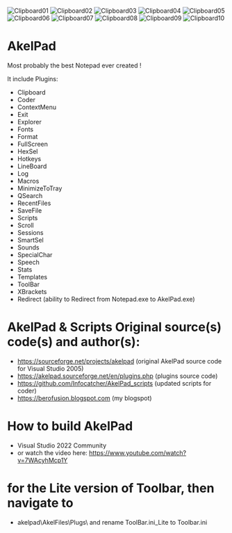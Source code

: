 ![Clipboard01](https://user-images.githubusercontent.com/122004809/211796075-ab979206-621d-430e-ac61-1feceb38dddd.jpg)
![Clipboard02](https://user-images.githubusercontent.com/122004809/211796078-3af9d667-badb-4daa-844f-18deabcc65e4.jpg)
![Clipboard03](https://user-images.githubusercontent.com/122004809/211796085-897eebb7-392f-43e3-a070-f3719421699b.jpg)
![Clipboard04](https://user-images.githubusercontent.com/122004809/211796091-c99196a4-45ba-4747-ad49-09b44d118948.jpg)
![Clipboard05](https://user-images.githubusercontent.com/122004809/211796095-52211209-106b-4cda-b5b2-d9039d93664b.jpg)
![Clipboard06](https://user-images.githubusercontent.com/122004809/211796100-a87004b3-8bfa-4bf0-a354-3914818827db.jpg)
![Clipboard07](https://user-images.githubusercontent.com/122004809/211796105-e14eaaf2-dc23-4498-9f59-eddeffd5a86a.jpg)
![Clipboard08](https://user-images.githubusercontent.com/122004809/211796108-d506db0a-a25a-4a92-8d9f-39bad5256b22.jpg)
![Clipboard09](https://user-images.githubusercontent.com/122004809/211796111-b5c537dc-aca7-4f04-8988-14d43fbdf956.jpg)
![Clipboard10](https://user-images.githubusercontent.com/122004809/211796117-6192c102-51a5-42d1-8c56-80d57b8a1f0d.jpg)


# AkelPad
Most probably the best Notepad ever created !


It include Plugins:

* Clipboard
* Coder
* ContextMenu
* Exit
* Explorer
* Fonts
* Format
* FullScreen
* HexSel
* Hotkeys
* LineBoard
* Log
* Macros
* MinimizeToTray
* QSearch
* RecentFiles
* SaveFile
* Scripts
* Scroll
* Sessions
* SmartSel
* Sounds
* SpecialChar
* Speech
* Stats
* Templates
* ToolBar
* XBrackets
* Redirect (ability to Redirect from Notepad.exe to AkelPad.exe)


# AkelPad & Scripts Original source(s) code(s) and author(s):
* https://sourceforge.net/projects/akelpad                 (original AkelPad source code for Visual Studio 2005)
* https://akelpad.sourceforge.net/en/plugins.php           (plugins source code)
* https://github.com/Infocatcher/AkelPad_scripts           (updated scripts for coder)
* https://berofusion.blogspot.com                          (my blogspot)


# How to build AkelPad
* Visual Studio 2022 Community
* or watch the video here:    https://www.youtube.com/watch?v=7WAcyhMcp1Y


# for the Lite version of Toolbar, then navigate to
* akelpad\AkelFiles\Plugs\  and rename  ToolBar.ini_Lite  to  Toolbar.ini
